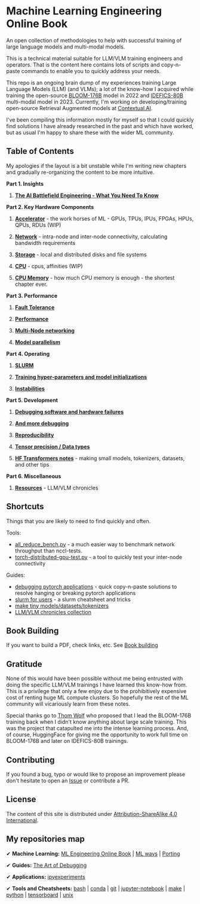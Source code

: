 # Machine Learning Engineering Online Book

An open collection of methodologies to help with successful training of large language models and multi-modal models.

This is a technical material suitable for LLM/VLM training engineers and operators. That is the content here contains lots of scripts and copy-n-paste commands to enable you to quickly address your needs.

This repo is an ongoing brain dump of my experiences training Large Language Models (LLM) (and VLMs); a lot of the know-how I acquired while training the open-source [BLOOM-176B](https://huggingface.co/bigscience/bloom) model in 2022 and [IDEFICS-80B](https://huggingface.co/HuggingFaceM4/idefics-80b-instruct) multi-modal model in 2023. Currently, I'm working on developing/training open-source Retrieval Augmented models at [Contextual.AI](https://contextual.ai/).

I've been compiling this information mostly for myself so that I could quickly find solutions I have already researched in the past and which have worked, but as usual I'm happy to share these with the wider ML community.


## Table of Contents

My apologies if the layout is a bit unstable while I'm writing new chapters and gradually re-organizing the content to be more intuitive.

**Part 1. Insights**

1. **[The AI Battlefield Engineering - What You Need To Know](./insights/ai-battlefield.md)**

**Part 2. Key Hardware Components**

1. **[Accelerator](./accelerator/)** - the work horses of ML - GPUs, TPUs, IPUs, FPGAs, HPUs, QPUs, RDUs (WIP)

1. **[Network](./network/)** - intra-node and inter-node connectivity, calculating bandwidth requirements

1. **[Storage](./storage/)** - local and distributed disks and file systems

1. **[CPU](./cpu/)** - cpus, affinities (WIP)

1. **[CPU Memory](./cpu-memory/)** - how much CPU memory is enough - the shortest chapter ever.


**Part 3. Performance**

1. **[Fault Tolerance](./fault-tolerance/)**

1. **[Performance](./performance/)**

1. **[Multi-Node networking](./multi-node)**

1. **[Model parallelism](./model-parallelism/)**


**Part 4. Operating**

1. **[SLURM](./slurm/)**

1. **[Training hyper-parameters and model initializations](./hparams/)**

1. **[Instabilities](./instabilities/)**


**Part 5. Development**

1. **[Debugging software and hardware failures](./debug/)**

1. **[And more debugging](https://github.com/stas00/the-art-of-debugging)**

1. **[Reproducibility](./reproducibility/)**

1. **[Tensor precision / Data types](./dtype/)**

1. **[HF Transformers notes](./transformers/)** - making small models, tokenizers, datasets, and other tips


**Part 6. Miscellaneous**

1. **[Resources](./resources/)** - LLM/VLM chronicles




## Shortcuts

Things that you are likely to need to find quickly and often.

Tools:

- [all_reduce_bench.py](./multi-node/all_reduce_bench.py) - a much easier way to benchmark network throughput than nccl-tests.
- [torch-distributed-gpu-test.py](./debug/torch-distributed-gpu-test.py) - a tool to quickly test your inter-node connectivity

Guides:

- [debugging pytorch applications](./debug/pytorch.md) - quick copy-n-paste solutions to resolve hanging or breaking pytorch applications
- [slurm for users](./slurm/users.md) - a slurm cheatsheet and tricks
- [make tiny models/datasets/tokenizers](./transformers/make-tiny-models.md)
- [LLM/VLM chronicles collection](https://github.com/stas00/ml-engineering/tree/master/resources#publicly-available-training-llmvlm-logbooks)


## Book Building

If you want to build a PDF, check links, etc. See [Book building](./build/)


## Gratitude

None of this would have been possible without me being entrusted with doing the specific LLM/VLM trainings I have learned this know-how from. This is a privilege that only a few enjoy due to the prohibitively expensive cost of renting huge ML compute clusters. So hopefully the rest of the ML community will vicariously learn from these notes.

Special thanks go to [Thom Wolf](https://github.com/thomwolf) who proposed that I lead the BLOOM-176B training back when I didn't know anything about large scale training. This was the project that catapulted me into the intense learning process. And, of course, HuggingFace for giving me the opportunity to work full time on BLOOM-176B and later on IDEFICS-80B trainings.

## Contributing

If you found a bug, typo or would like to propose an improvement please don't hesitate to open an [Issue](https://github.com/stas00/ml-engineering/issues) or contribute a PR.


## License

The content of this site is distributed under [Attribution-ShareAlike 4.0 International](./LICENSE-CC-BY-SA).





## My repositories map

✔ **Machine Learning:**
 [ML Engineering Online Book](https://github.com/stas00/ml-engineering) |
 [ML ways](https://github.com/stas00/ml-ways) |
 [Porting](https://github.com/stas00/porting)

✔ **Guides:**
 [The Art of Debugging](https://github.com/stas00/the-art-of-debugging)

✔ **Applications:**
 [ipyexperiments](https://github.com/stas00/ipyexperiments)

✔ **Tools and Cheatsheets:**
 [bash](https://github.com/stas00/bash-tools) |
 [conda](https://github.com/stas00/conda-tools) |
 [git](https://github.com/stas00/git-tools) |
 [jupyter-notebook](https://github.com/stas00/jupyter-notebook-tools) |
 [make](https://github.com/stas00/make-tools) |
 [python](https://github.com/stas00/python-tools) |
 [tensorboard](https://github.com/stas00/tensorboard-tools) |
 [unix](https://github.com/stas00/unix-tools)
